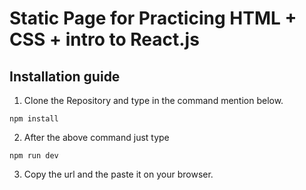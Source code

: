 # Static Page for Practicing HTML + CSS + intro to React.js


## Installation guide

1. Clone the Repository and type in the command mention below.

```
npm install
```

2. After the above command just type
  
  ```
  npm run dev
  ```
3. Copy the url and the paste it on your browser.
